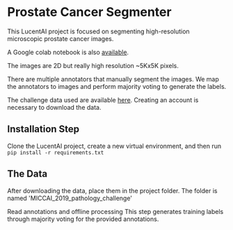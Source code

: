 
# Prostate Cancer Segmenter 
This LucentAI project is focused on segmenting high-resolution microscopic prostate cancer images.

A Google colab notebook is also [available](https://colab.research.google.com/drive/1biPE5drh_3TPMraykW2taJ7v7Gx3FuBx?usp=sharing).

The images are 2D but really high resolution ~5Kx5K pixels.

There are multiple annotators that manually segment the images. We map the annotators to images and perform majority voting to generate the labels.

The challenge data used are available [here](https://gleason2019.grand-challenge.org/). Creating an account is necessary to download the data.

## Installation Step
Clone the LucentAI project, create a new virtual environment, and then run `pip install -r requirements.txt`

## The Data
After downloading the data, place them in the project folder.
The folder is named 'MICCAI_2019_pathology_challenge'

Read annotations and offline processing
This step generates training labels through majority voting for the provided annotations.
